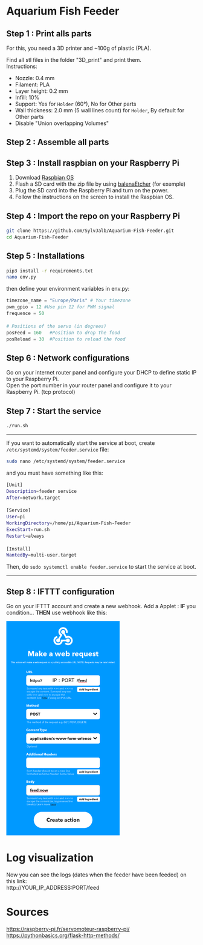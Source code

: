 # Aquarium Fish Feeder

## Step 1 : Print alls parts

For this, you need a 3D printer and ~100g of plastic (PLA).     

Find all stl files in the folder "3D_print" and print them.     
Instructions:   
- Nozzle: 0.4 mm
- Filament: PLA
- Layer height: 0.2 mm
- Infill: 10%
- Support: Yes for `Holder` (60°), No for Other parts
- Wall thickness: 2.0 mm (5 wall lines count) for `Holder`, By default for Other parts
- Disable "Union overlapping Volumes"

## Step 2 : Assemble all parts

## Step 3 : Install raspbian on your Raspberry Pi
1. Download [Raspbian OS](https://howtoraspberrypi.com/downloads/)    
1. Flash a SD card with the zip file by using [balenaEtcher](https://www.balena.io/etcher/) (for exemple)    
1. Plug the SD card into the Raspberry Pi and turn on the power.       
1. Follow the instructions on the screen to install the Raspbian OS.    

## Step 4 : Import the repo on your Raspberry Pi
```bash
git clone https://github.com/SylvJalb/Aquarium-Fish-Feeder.git
cd Aquarium-Fish-Feeder
```

## Step 5 : Installations
```bash
pip3 install -r requirements.txt
nano env.py
```
then define your environment variables in env.py:
```python
timezone_name = "Europe/Paris" # Your timezone
pwm_gpio = 12 #Use pin 12 for PWM signal
frequence = 50

# Positions of the servo (in degrees)
posFeed = 160   #Position to drop the food
posReload = 30  #Position to reload the food
```

## Step 6 : Network configurations
Go on your internet router panel and configure your DHCP to define static IP to your Raspberry Pi.     
Open the port number in your router panel and configure it to your Raspberry Pi. (tcp protocol)

## Step 7 : Start the service
```bash
./run.sh
```
----------
If you want to automatically start the service at boot, create `/etc/systemd/system/feeder.service` file:
```bash
sudo nano /etc/systemd/system/feeder.service
```
and you must have something like this:  
```bash
[Unit]
Description=feeder service
After=network.target

[Service]
User=pi
WorkingDirectory=/home/pi/Aquarium-Fish-Feeder
ExecStart=run.sh
Restart=always

[Install]
WantedBy=multi-user.target
```     
Then, do `sudo systemctl enable feeder.service` to start the service at boot.

----------


## Step 8 : IFTTT configuration
Go on your IFTTT account and create a new webhook.
Add a Applet : **IF** you condition... **THEN** use webhook like this:

<img src="./images/IFTTT.png" width="300px">

# Log visualization
Now you can see the logs (dates when the feeder have been feeded) on this link:     
http://YOUR_IP_ADDRESS:PORT/feed

# Sources
https://raspberry-pi.fr/servomoteur-raspberry-pi/       
https://pythonbasics.org/flask-http-methods/        